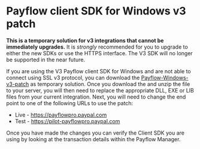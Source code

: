 Payflow client SDK for Windows v3 patch
=======================================

**This is a temporary solution for v3 integrations that cannot be immediately upgrades.**  It is *strongly* recommended for you to upgrade to either the new SDKs or use the HTTPS interface.  The V3 SDK will no longer be supported in the near future.

If you are using the V3 Payflow client SDK for Windows and are not able to connect using SSL v3 protocol, you can download the [Payflow-Windows-v3-patch](Payflow-Windows-v3-patch.zip) as temporary solution.  Once you download the and unzip the file to your server, you will then need to replace the appropriate DLL, EXE or LIB files from your current integration.  Next, you will need to change the end point to one of the following URLs to use the patch:
 
- Live - https://payflowpro.paypal.com
- Test - https://pilot-payflowpro.paypal.com
 
Once you have made the changes you can verify the Client SDK you are using by looking at the transaction details within the Payflow Manager.
